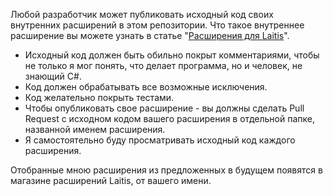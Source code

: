Любой разработчик может публиковать исходный код своих внутренних расширений в этом репозитории. 
Что такое внутреннее расширение вы можете узнать в статье "<a href="https://github.com/Mikolaytis/LaitisIntegration/wiki/%D0%A0%D0%B0%D1%81%D1%88%D0%B8%D1%80%D0%B5%D0%BD%D0%B8%D1%8F-%D0%B4%D0%BB%D1%8F-Laitis">Расширения для Laitis</a>".

* Исходный код должен быть обильно покрыт комментариями, чтобы не только я мог понять, что делает программа, но и человек, не знающий C#.
* Код должен обрабатывать все возможные исключения.
* Код желательно покрыть тестами.
* Чтобы опубликовать свое расширение - вы должны сделать Pull Request с исходном кодом вашего расширения в отдельной папке, названной именем расширения.
* Я самостоятельно буду просматривать исходный код каждого расширения.

Отобранные мною расширения из предложенных в будущем появятся в магазине расширений Laitis, от вашего имени.
